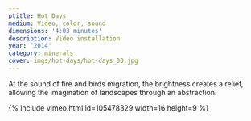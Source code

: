 ```yaml
---
ptitle: Hot Days
medium: Video, color, sound
dimensions: '4:03 minutes'
description: Video installation
year: '2014'
category: minerals
cover: imgs/hot-days/hot-days_00.jpg
---
```

At the sound of fire and birds migration, the brightness creates a relief, allowing the imagination of landscapes through an abstraction.

{% include vimeo.html id=105478329 width=16 height=9 %}
